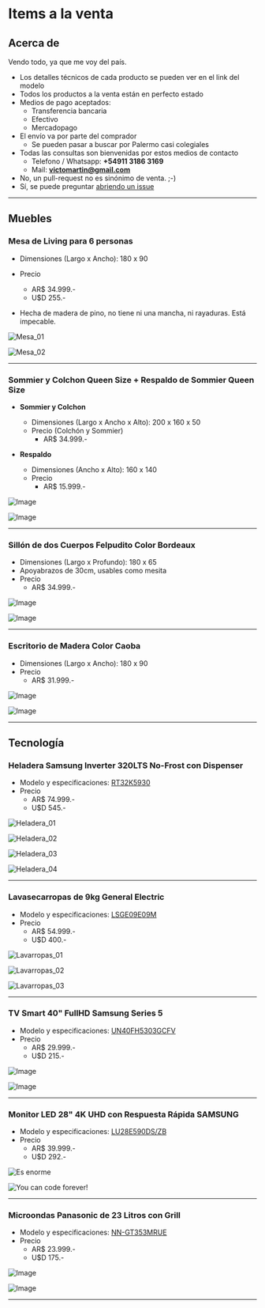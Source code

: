 # Items a la venta

## Acerca de

Vendo todo, ya que me voy del país.

- Los detalles técnicos de cada producto se pueden ver en el link del modelo
- Todos los productos a la venta están en perfecto estado
- Medios de pago aceptados:
  - Transferencia bancaria
  - Efectivo
  - Mercadopago
- El envío va por parte del comprador
  - Se pueden pasar a buscar por Palermo casi colegiales
- Todas las consultas son bienvenidas por estos medios de contacto
  - Telefono / Whatsapp: **+54911 3186 3169**
  - Mail: **victomartin@gmail.com**
- No, un pull-request no es sinónimo de venta. ;-)
- Sí, se puede preguntar [abriendo un issue](https://github.com/Korrd/mudanza/issues/new) 

---

## Muebles

### Mesa de Living para 6 personas
  - Dimensiones (Largo x Ancho): 180 x 90
  - Precio
    - AR$ 34.999.-
    - U$D 255.-

  - Hecha de madera de pino, no tiene ni una mancha, ni rayaduras. Está impecable.

  ![Mesa_01](https://raw.githubusercontent.com/Korrd/mudanza/main/assets/img/IMG_7685.jpg)
  
  ![Mesa_02](https://raw.githubusercontent.com/Korrd/mudanza/main/assets/img/IMG_7686.jpg)

---

### Sommier y Colchon Queen Size + Respaldo de Sommier Queen Size
  - **Sommier y Colchon**
    - Dimensiones (Largo x Ancho x Alto): 200 x 160 x 50
    - Precio (Colchón y Sommier)
      - AR$ 34.999.-

  - **Respaldo** 
    - Dimensiones (Ancho x Alto): 160 x 140
    - Precio
      - AR$ 15.999.-

  ![Image](https://raw.githubusercontent.com/Korrd/mudanza/main/assets/img/IMG_7716.jpg)

  ![Image](https://raw.githubusercontent.com/Korrd/mudanza/main/assets/img/IMG_7718.jpg)

---

### Sillón de dos Cuerpos Felpudito Color Bordeaux
  - Dimensiones (Largo x Profundo): 180 x 65 
  - Apoyabrazos de 30cm, usables como mesita
  - Precio
    - AR$ 34.999.-

  ![Image](https://raw.githubusercontent.com/Korrd/mudanza/main/assets/img/IMG_7719.jpg)

  ![Image](https://raw.githubusercontent.com/Korrd/mudanza/main/assets/img/IMG_7720.jpg)

---

### Escritorio de Madera Color Caoba
  - Dimensiones (Largo x Ancho): 180 x 90
  - Precio
    - AR$ 31.999.-

  ![Image](https://raw.githubusercontent.com/Korrd/mudanza/main/assets/img/IMG_7721.jpg)

  ![Image](https://raw.githubusercontent.com/Korrd/mudanza/main/assets/img/IMG_7722.jpg)

---

## Tecnología

### Heladera Samsung Inverter 320LTS No-Frost con Dispenser
  - Modelo y especificaciones: [RT32K5930](https://www.samsung.com/ar/refrigerators/top-mount-freezer/318l-ez-clean-steel-rt32k5930sl-b3/)
  - Precio
    - AR$ 74.999.-
    - U$D 545.-

  ![Heladera_01](https://raw.githubusercontent.com/Korrd/mudanza/main/assets/img/IMG_7689.jpg)

  ![Heladera_02](https://raw.githubusercontent.com/Korrd/mudanza/main/assets/img/IMG_7691.jpg)

  ![Heladera_03](https://raw.githubusercontent.com/Korrd/mudanza/main/assets/img/IMG_7692.jpg)

  ![Heladera_04](https://raw.githubusercontent.com/Korrd/mudanza/main/assets/img/IMG_7693.jpg)

---

### Lavasecarropas de 9kg General Electric
  - Modelo y especificaciones: [LSGE09E09M](https://www.youtube.com/watch?v=Ml4tF85g5zc)
  - Precio
    - AR$ 54.999.-
    - U$D 400.-

  ![Lavarropas_01](https://raw.githubusercontent.com/Korrd/mudanza/main/assets/img/IMG_7698.jpg)

  ![Lavarropas_02](https://raw.githubusercontent.com/Korrd/mudanza/main/assets/img/IMG_7699.jpg)

  ![Lavarropas_03](https://raw.githubusercontent.com/Korrd/mudanza/main/assets/img/IMG_7700.jpg)

---

### TV Smart 40" FullHD Samsung Series 5
  - Modelo y especificaciones: [UN40FH5303GCFV](https://www.samsung.com/us/video/tvs/UN40EH5300FXZA-specs)
  - Precio
    - AR$ 29.999.-
    - U$D 215.-

  ![Image](https://raw.githubusercontent.com/Korrd/mudanza/main/assets/img/IMG_7705.jpg)

  ![Image](https://raw.githubusercontent.com/Korrd/mudanza/main/assets/img/IMG_7709.jpg)

---

### Monitor LED 28" 4K UHD con Respuesta Rápida SAMSUNG
  - Modelo y especificaciones: [LU28E590DS/ZB](https://www.samsung.com/uy/monitors/high-resolution/uhd-monitor-28-inch-lu28e590ds-zb/)
  - Precio
    - AR$ 39.999.-
    - U$D 292.-

  ![Es enorme](https://raw.githubusercontent.com/Korrd/mudanza/main/assets/img/IMG_7711.jpg)

  ![You can code forever!](https://raw.githubusercontent.com/Korrd/mudanza/main/assets/img/IMG_7712.jpg)

---

### Microondas Panasonic de 23 Litros con Grill
  - Modelo y especificaciones: [NN-GT353MRUE](https://www.panasonic.com/my/consumer/kitchen-appliances/cubie-microwave-electric-ovens/microwave-ovens/nn-gt353m.html)
  - Precio 
    - AR$ 23.999.-
    - U$D 175.-

  ![Image](https://raw.githubusercontent.com/Korrd/mudanza/main/assets/img/IMG_7713.jpg)

  ![Image](https://raw.githubusercontent.com/Korrd/mudanza/main/assets/img/IMG_7714.jpg)

---

